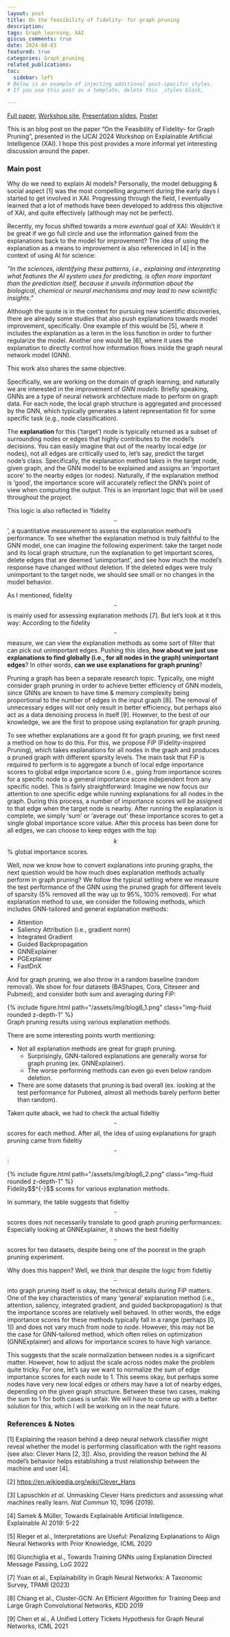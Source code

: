 ```yaml
---
layout: post 
title: On the feasibility of fidelity- for graph pruning
description: 
tags: Graph_learning, XAI
giscus_comments: true 
date: 2024-08-03
featured: true
categories: Graph_pruning
related_publications: 
toc:
  sidebar: left
# Below is an example of injecting additional post-specific styles.
# If you use this post as a template, delete this _styles block.

---
```


[Full paper](https://arxiv.org/abs/2406.11504v1), [Workshop site](https://sites.google.com/view/xai2024/home), [Presentation slides](https://drive.google.com/file/d/1wLAkPpL-2UHZcwUcn7dFT6UOjkvYhSTb/view?usp=sharing), [Poster](https://drive.google.com/file/d/1QlNp618vzLtTdMqMuS8IEVQAvUL3msQ5/view?usp=sharing)

This is an blog post on the paper “On the Feasibility of Fidelity- for Graph Pruning”, presented in the IJCAI 2024 Workshop on Explainable Artificial Intelligence (XAI). I hope this post provides a more informal yet interesting discussion around the paper.

### Main post

Why do we need to explain AI models? Personally, the model debugging & social aspect [1] was the most compelling argument during the early days I started to get involved in XAI. Progressing through the field, I eventually learned that a lot of methods have been developed to address this objective of XAI, and quite effectively (although may not be perfect).

Recently, my focus shifted towards a more *eventual* goal of XAI: Wouldn’t it be great if we go full circle and use the information gained from the explanations back to the model for improvement? The idea of using the explanation as a means to improvement is also referenced in [4] in the context of using AI for science:

*“In the sciences, identifying these patterns, i.e., explaining and interpreting what features the AI system uses for predicting, is often more important than the prediction itself, because it unveils information about the biological, chemical or neural mechanisms and may lead to new scientific insights.”*

Although the quote is in the context for pursuing new scientific discoveries, there are already some studies that also push explanations towards model improvement, specifically. One example of this would be [5], where it includes the explanation as a term in the loss function in order to further regularize the model. Another one would be [6], where it uses the explanation to directly control how information flows inside the graph neural network model (GNN).

This work also shares the same objective.

Specifically, we are working on the domain of graph learning, and naturally we are interested in the improvement of *GNN models*. Briefly speaking, GNNs are a type of neural network architecture made to perform on graph data. For each node, the local graph structure is aggregated and processed by the GNN, which typically generates a latent representation fit for some specific task (e.g., node classification).

The **explanation** for this (’target’) node is typically returned as a subset of surrounding nodes or edges that highly contributes to the model’s decisions. You can easily imagine that out of the nearby local edge (or nodes), not all edges are critically used to, let’s say, predict the target node’s class. Specifically, the explanation method takes in the target node, given graph, and the GNN model to be explained and assigns an ‘important score’ to the nearby edges (or nodes). Naturally, if the explanation method is ‘good’, the importance score will accurately reflect the GNN’s point of view when computing the output. This is an important logic that will be used throughout the project.

This logic is also reflected in ‘fidelity$$^{-}$$’, a quantitative measurement to assess the explanation method’s performance. To see whether the explanation method is truly faithful to the GNN model, one can imagine the following experiment: take the target node and its local graph structure, run the explanation to get important scores, delete edges that are deemed ‘unimportant’, and see how much the model’s response have changed without deletion. If the deleted edges were truly unimportant to the target node, we should see small or no changes in the model behavior.

As I mentioned, fidelity$$^{-}$$ is mainly used for assessing explanation methods [7]. But let’s look at it this way: According to the fidelity$$^{-}$$ measure, we can view the explanation methods as some sort of filter that can pick out unimportant edges. Pushing this idea, **how about we just use explanations to find globally (i.e., for all nodes in the graph) unimportant edges**? In other words, **can we use explanations for graph pruning**?

Pruning a graph has been a separate research topic. Typically, one might consider graph pruning in order to achieve better efficiency of GNN models, since GNNs are known to have time & memory complexity being proportional to the number of edges in the input graph [8]. The removal of unnecessary edges will not only result in better efficiency, but perhaps also act as a data denoising process in itself [9]. However, to the best of our knowledge, we are the first to propose using explanation for graph pruning.

To see whether explanations are a good fit for graph pruning, we first need a method on how to do this. For this, we propose FiP (Fidelity-inspired Pruning), which takes explanations for all nodes in the graph and produces a pruned graph with different sparsity levels. The main task that FiP is required to perform is to aggregate a bunch of local edge importance scores to global edge importance score (i.e., going from importance scores for a specific node to a general importance score independent from any specific node). This is fairly straightforward: Imagine we now focus our attention to one specific edge while running explanations for all nodes in the graph. During this process, a number of importance scores will be assigned to that edge when the target node is nearby. After running the explanation is complete, we simply ‘sum’ or ‘average out’ these importance scores to get a single global importance score value. After this process has been done for all edges, we can choose to keep edges with the top $$k$$% global importance scores.

Well, now we know how to convert explanations into pruning graphs, the next question would be how much does explanation methods actually perform in graph pruning? We follow the typical setting where we measure the test performance of the GNN using the pruned graph for different levels of sparsity (5% removed all the way up to 95%, 100% removed). For what explanation method to use, we consider the following methods, which includes GNN-tailored and general explanation methods:

- Attention
- Saliency Attribution (i.e., gradient norm)
- Integrated Gradient
- Guided Backpropagation
- GNNExplainer
- PGExplainer
- FastDnX

And for graph pruning, we also throw in a random baseline (random removal). We show for four datasets (BAShapes, Cora, Citeseer and Pubmed), and consider both sum and averaging during FiP:

<div class="row mt-3">
    <div class="col-sm mt-3 mt-md-0">
        {% include figure.html path="/assets/img/blog6_1.png" class="img-fluid rounded z-depth-1" %}
    </div>
</div>
<div class="caption">
  Graph pruning results using various explanation methods.
</div>

There are some interesting points worth mentioning:

- Not all explanation methods are great for graph pruning.
  - Surprisingly, GNN-tailored explanations are generally worse for graph pruning (ex. GNNExplainer).
  - The worse performing methods can even go even below random deletion.
- There are some datasets that pruning is bad overall (ex. looking at the test performance for Pubmed, almost all methods barely perform better than random).

Taken quite aback, we had to check the actual fideltiy$$^{-}$$ scores for each method. After all, the idea of using explanations for graph pruning came from fideltiy$$^{-}$$:

<div class="row mt-3">
    <div class="col-sm mt-3 mt-md-0">
        {% include figure.html path="/assets/img/blog6_2.png" class="img-fluid rounded z-depth-1" %}
    </div>
</div>
<div class="caption">
  Fidelity$$^{-}$$ scores for various explanation methods.
</div>

In summary, the table suggests that fideltiy$$^{-}$$ scores does not necessarily translate to good graph pruning performances: Especially looking at GNNExplainer, it shows the best fideltiy$$^{-}$$ scores for two datasets, despite being one of the poorest in the graph pruning experiment.

Why does this happen? Well, we think that despite the logic from fideltiy$$^{-}$$ into graph pruning itself is okay, the technical details during FiP matters. One of the key characteristics of many ‘general’ explanation method (i.e., attention, saliency, integrated gradient, and guided backpropagation) is that the importance scores are relatively well behaved. In other words, the edge importance scores for these methods typically fall in a range (perhaps [0, 1]) and does not vary much from node to node. However, this may not be the case for GNN-tailored method, which often relies on optimization (GNNExplainer) and allows for importance scores to have high variance.

This suggests that the scale normalization between nodes is a significant matter. However, how to adjust the scale across nodes make the problem quite tricky. For one, let’s say we want to normalize the sum of edge importance scores for each node to 1. This seems okay, but perhaps some nodes have very new local edges or others may have a lot of nearby edges, depending on the given graph structure. Between these two cases, making the sum to 1 for both cases is unfair. We will have to come up with a better solution for this, which I will be working on in the near future.

### References & Notes

[1] Explaining the reason behind a deep neural network classifier might reveal whether the model is performing classification with the right reasons (see also: Clever Hans [2, 3]). Also, providing the reason behind the AI model’s behavior helps establishing a trust relationship between the machine and user [4].

[2] <https://en.wikipedia.org/wiki/Clever_Hans>

[3] Lapuschkin *et al.* Unmasking Clever Hans predictors and assessing what machines really learn. *Nat Commun* 10, 1096 (2019).

[4] Samek & Müller, Towards Explainable Artificial Intelligence. Explainable AI 2019: 5-22

[5] Rieger et al., Interpretations are Useful: Penalizing Explanations to Align Neural Networks with Prior Knowledge, ICML 2020

[6] Giunchiglia et al., Towards Training GNNs using Explanation Directed Message Passing, LoG 2022

[7] Yuan et al., Explainability in Graph Neural Networks: A Taxonomic Survey, TPAMI (2023)

[8] Chiang et al., Cluster-GCN: An Efficient Algorithm for Training Deep and Large Graph Convolutional Networks, KDD 2019

[9] Chen et al., A Unified Lottery Tickets Hypothesis for Graph Neural Networks, ICML 2021